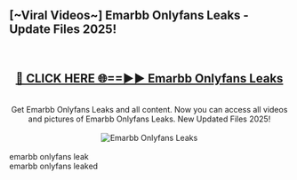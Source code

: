 <h2>[~Viral Videos~] Emarbb Onlyfans Leaks - Update Files 2025!</h2>
<br>
<div align="center">
<h2><a href="https://betterlinks.top/A2PfLJ" rel="nofollow">🔴 CLICK HERE 🌐==►► Emarbb Onlyfans Leaks</a></h2>
<br>
Get Emarbb Onlyfans Leaks and all content. Now you can access all videos and pictures of Emarbb Onlyfans Leaks. New Updated Files 2025!
<br>
<br>
<a href="https://betterlinks.top/A2PfLJ" rel="nofollow" data-target="animated-image.originalLink"><img src="https://i.ibb.co.com/WyWwxjT/player-gif2.gif" alt="Emarbb Onlyfans Leaks" style="max-width: 100%; display: inline-block;" data-target="animated-image.originalImage"></a>
</div>
<br>
emarbb onlyfans leak<br>
emarbb onlyfans leaked